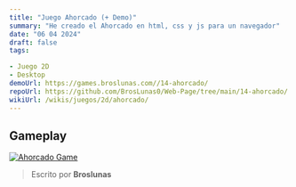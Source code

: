 ```yaml
---
title: "Juego Ahorcado (+ Demo)"
summary: "He creado el Ahorcado en html, css y js para un navegador"
date: "06 04 2024"
draft: false
tags:

- Juego 2D
- Desktop
demoUrl: https://games.broslunas.com//14-ahorcado/
repoUrl: https://github.com/BrosLunas0/Web-Page/tree/main/14-ahorcado/
wikiUrl: /wikis/juegos/2d/ahorcado/
---
```


## Gameplay
[![Ahorcado Game](https://assets.broslunas.com/games/ahorcado.png)](https://assets.broslunas.com/gameplay/ahorcado.mp4)

> Escrito por **Broslunas**
